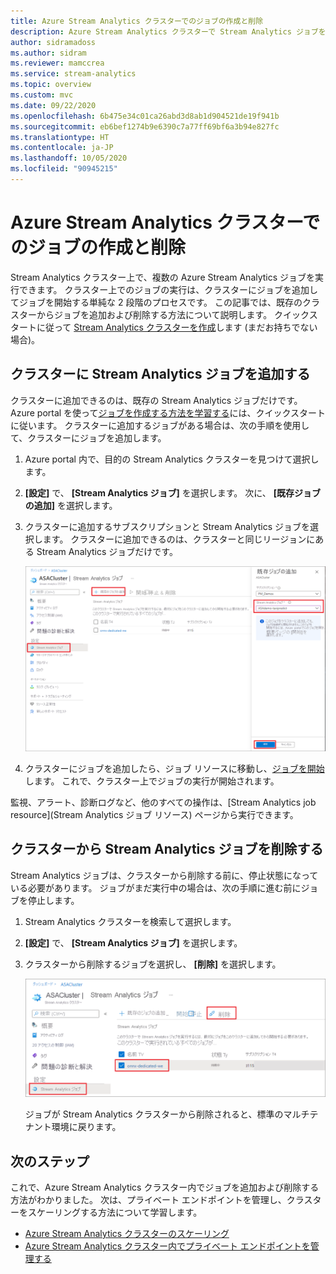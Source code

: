 ```yaml
---
title: Azure Stream Analytics クラスターでのジョブの作成と削除
description: Azure Stream Analytics クラスターで Stream Analytics ジョブを管理する方法について説明します
author: sidramadoss
ms.author: sidram
ms.reviewer: mamccrea
ms.service: stream-analytics
ms.topic: overview
ms.custom: mvc
ms.date: 09/22/2020
ms.openlocfilehash: 6b475e34c01ca26abd3d8ab1d904521de19f941b
ms.sourcegitcommit: eb6bef1274b9e6390c7a77ff69bf6a3b94e827fc
ms.translationtype: HT
ms.contentlocale: ja-JP
ms.lasthandoff: 10/05/2020
ms.locfileid: "90945215"
---
```

# <a name="create-and-delete-jobs-in-an-azure-stream-analytics-cluster"></a>Azure Stream Analytics クラスターでのジョブの作成と削除

Stream Analytics クラスター上で、複数の Azure Stream Analytics ジョブを実行できます。 クラスター上でのジョブの実行は、クラスターにジョブを追加してジョブを開始する単純な 2 段階のプロセスです。 この記事では、既存のクラスターからジョブを追加および削除する方法について説明します。 クイックスタートに従って [Stream Analytics クラスターを作成](create-cluster.md)します (まだお持ちでない場合)。

## <a name="add-a-stream-analytics-job-to-a-cluster"></a>クラスターに Stream Analytics ジョブを追加する

クラスターに追加できるのは、既存の Stream Analytics ジョブだけです。 Azure portal を使って[ジョブを作成する方法を学習する](stream-analytics-quick-create-portal.md)には、クイックスタートに従います。 クラスターに追加するジョブがある場合は、次の手順を使用して、クラスターにジョブを追加します。

1. Azure portal 内で、目的の Stream Analytics クラスターを見つけて選択します。

1. **[設定]** で、 **[Stream Analytics ジョブ]** を選択します。 次に、 **[既存ジョブの追加]** を選択します。

1. クラスターに追加するサブスクリプションと Stream Analytics ジョブを選択します。 クラスターに追加できるのは、クラスターと同じリージョンにある Stream Analytics ジョブだけです。

   ![クラスターにジョブを追加する](./media/manage-jobs-cluster/add-job.png)

1. クラスターにジョブを追加したら、ジョブ リソースに移動し、[ジョブを開始](start-job.md#azure-portal)します。 これで、クラスター上でジョブの実行が開始されます。

監視、アラート、診断ログなど、他のすべての操作は、[Stream Analytics job resource]\(Stream Analytics ジョブ リソース\) ページから実行できます。

## <a name="remove-a-stream-analytics-job-from-a-cluster"></a>クラスターから Stream Analytics ジョブを削除する

Stream Analytics ジョブは、クラスターから削除する前に、停止状態になっている必要があります。 ジョブがまだ実行中の場合は、次の手順に進む前にジョブを停止します。

1. Stream Analytics クラスターを検索して選択します。

1. **[設定]** で、 **[Stream Analytics ジョブ]** を選択します。

1. クラスターから削除するジョブを選択し、 **[削除]** を選択します。

   ![クラスターからジョブを削除する](./media/manage-jobs-cluster/remove-job.png)

   ジョブが Stream Analytics クラスターから削除されると、標準のマルチテナント環境に戻ります。

## <a name="next-steps"></a>次のステップ

これで、Azure Stream Analytics クラスター内でジョブを追加および削除する方法がわかりました。 次は、プライベート エンドポイントを管理し、クラスターをスケーリングする方法について学習します。

* [Azure Stream Analytics クラスターのスケーリング](scale-cluster.md)
* [Azure Stream Analytics クラスター内でプライベート エンドポイントを管理する](private-endpoints.md)